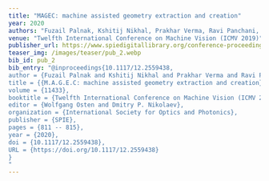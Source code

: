 ```yaml
---
title: "MAGEC: machine assisted geometry extraction and creation"
year: 2020
authors: "Fuzail Palnak, Kshitij Nikhal, Prakhar Verma, Ravi Panchani, Sagar Rohankar"
venue: "Twelfth International Conference on Machine Vision (ICMV 2019)"
publisher_url: https://www.spiedigitallibrary.org/conference-proceedings-of-spie/11433/2559438/MAGEC-machine-assisted-geometry-extraction-and-creation/10.1117/12.2559438.short?SSO=1
teaser_img: /images/teaser/pub_2.webp
bib_id: pub_2
bib_entry: "@inproceedings{10.1117/12.2559438,
author = {Fuzail Palnak and Kshitij Nikhal and Prakhar Verma and Ravi Panchani and Sagar Rohankar},
title = {{M.A.G.E.C: machine assisted geometry extraction and creation}},
volume = {11433},
booktitle = {Twelfth International Conference on Machine Vision (ICMV 2019)},
editor = {Wolfgang Osten and Dmitry P. Nikolaev},
organization = {International Society for Optics and Photonics},
publisher = {SPIE},
pages = {811 -- 815},
year = {2020},
doi = {10.1117/12.2559438},
URL = {https://doi.org/10.1117/12.2559438}
}
"
---
```

